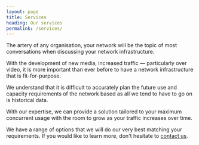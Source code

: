 ```yaml
---
layout: page
title: Services
heading: Our services
permalink: /services/
---
```


<div class="col1" markdown="1">
The artery of any organisation, your network will be the topic of most conversations when discussing your network infrastructure. 

With the development of new media, increased traffic &#8212; particularly over video, it is more important than ever before to have a network infrastructure that is fit-for-purpose.

We understand that it is difficult to accurately plan the future use and capacity requirements of the network based as all we tend to have to go on is historical data.

</div>
<div class="col2" markdown="1">

With our expertise, we can provide a solution tailored to your maximum concurrent usage with the room to grow as your traffic increases over time.

We have a range of options that we will do our very best matching your requirements. If you would like to learn more, don't hesitate to [contact us](/contact).

</div>